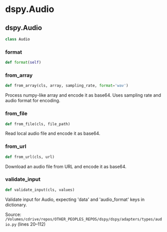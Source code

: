 # dspy.Audio

## dspy.Audio

```python
class Audio
```

### format

```python
def format(self)
```

### from_array

```python
def from_array(cls, array, sampling_rate, format='wav')
```

Process numpy-like array and encode it as base64. Uses sampling rate and audio format for encoding.


### from_file

```python
def from_file(cls, file_path)
```

Read local audio file and encode it as base64.


### from_url

```python
def from_url(cls, url)
```

Download an audio file from URL and encode it as base64.


### validate_input

```python
def validate_input(cls, values)
```

Validate input for Audio, expecting 'data' and 'audio_format' keys in dictionary.

Source: `/Volumes/cdrive/repos/OTHER_PEOPLES_REPOS/dspy/dspy/adapters/types/audio.py` (lines 20–112)

